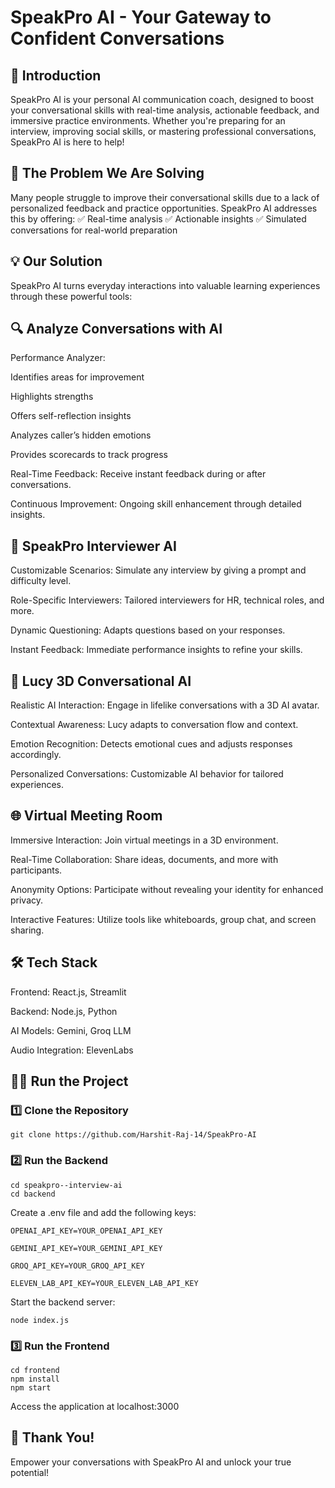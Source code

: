 # SpeakPro AI - Your Gateway to Confident Conversations

## 🚀 Introduction

SpeakPro AI is your personal AI communication coach, designed to boost your conversational skills with real-time analysis, actionable feedback, and immersive practice environments. Whether you're preparing for an interview, improving social skills, or mastering professional conversations, SpeakPro AI is here to help!

## 🧩 The Problem We Are Solving

Many people struggle to improve their conversational skills due to a lack of personalized feedback and practice opportunities. SpeakPro AI addresses this by offering:
✅ Real-time analysis
✅ Actionable insights
✅ Simulated conversations for real-world preparation

##  💡 Our Solution

SpeakPro AI turns everyday interactions into valuable learning experiences through these powerful tools:

## 🔍 Analyze Conversations with AI

Performance Analyzer:

Identifies areas for improvement

Highlights strengths

Offers self-reflection insights

Analyzes caller’s hidden emotions

Provides scorecards to track progress

Real-Time Feedback: Receive instant feedback during or after conversations.

Continuous Improvement: Ongoing skill enhancement through detailed insights.

## 🎯 SpeakPro Interviewer AI

Customizable Scenarios: Simulate any interview by giving a prompt and difficulty level.

Role-Specific Interviewers: Tailored interviewers for HR, technical roles, and more.

Dynamic Questioning: Adapts questions based on your responses.

Instant Feedback: Immediate performance insights to refine your skills.

## 🤖 Lucy 3D Conversational AI

Realistic AI Interaction: Engage in lifelike conversations with a 3D AI avatar.

Contextual Awareness: Lucy adapts to conversation flow and context.

Emotion Recognition: Detects emotional cues and adjusts responses accordingly.

Personalized Conversations: Customizable AI behavior for tailored experiences.

## 🌐 Virtual Meeting Room

Immersive Interaction: Join virtual meetings in a 3D environment.

Real-Time Collaboration: Share ideas, documents, and more with participants.

Anonymity Options: Participate without revealing your identity for enhanced privacy.

Interactive Features: Utilize tools like whiteboards, group chat, and screen sharing.

## 🛠️ Tech Stack

Frontend: React.js, Streamlit

Backend: Node.js, Python

AI Models: Gemini, Groq LLM

Audio Integration: ElevenLabs


## 🏃‍♂️ Run the Project

### 1️⃣ Clone the Repository
```
git clone https://github.com/Harshit-Raj-14/SpeakPro-AI
```
### 2️⃣ Run the Backend
```
cd speakpro--interview-ai
cd backend
```

Create a .env file and add the following keys:
```
OPENAI_API_KEY=YOUR_OPENAI_API_KEY

GEMINI_API_KEY=YOUR_GEMINI_API_KEY

GROQ_API_KEY=YOUR_GROQ_API_KEY

ELEVEN_LAB_API_KEY=YOUR_ELEVEN_LAB_API_KEY
```
Start the backend server:
```
node index.js
```
### 3️⃣ Run the Frontend
```
cd frontend
npm install
npm start
```

Access the application at localhost:3000

## 🎉 Thank You!

Empower your conversations with SpeakPro AI and unlock your true potential!

